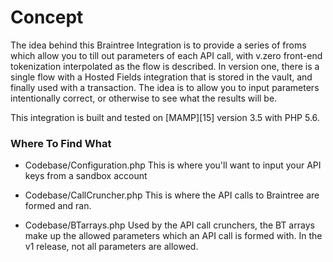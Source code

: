 Concept
==========
The idea behind this Braintree Integration is to provide a series of froms which allow you to till out parameters of each API call, with v.zero front-end tokenization interpolated as the flow is described. In version one, there is a single flow with a Hosted Fields integration that is stored in the vault, and finally used with a transaction. The idea is to allow you to input parameters intentionally correct, or otherwise to see what the results will be. 

This integration is built and tested on [MAMP][15] version 3.5 with PHP 5.6.


### Where To Find What

- Codebase/Configuration.php
	This is where you'll want to input your API keys from a sandbox account

- Codebase/CallCruncher.php
	This is where the API calls to Braintree are formed and ran.

- Codebase/BTarrays.php
	Used by the API call crunchers, the BT arrays make up the allowed parameters which an API call is formed with. In the v1 release, not all parameters are allowed.  

 [1]: https://www.mamp.info/